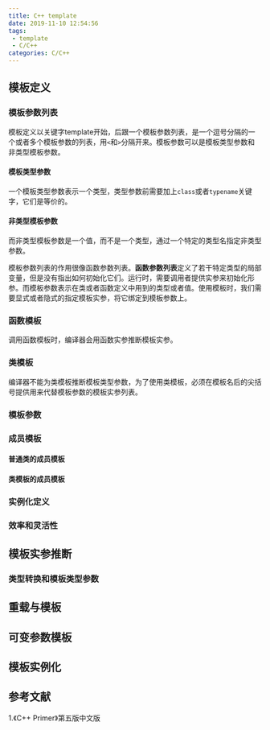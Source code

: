```yaml
---
title: C++ template
date: 2019-11-10 12:54:56
tags:
 - template
 - C/C++
categories: C/C++
---
```



## 模板定义
### 模板参数列表
模板定义以关键字template开始，后跟一个模板参数列表，是一个逗号分隔的一个或者多个模板参数的列表，用`<`和`>`分隔开来。模板参数可以是模板类型参数和非类型模板参数。
#### 模板类型参数
一个模板类型参数表示一个类型，类型参数前需要加上`class`或者`typename`关键字，它们是等价的。

#### 非类型模板参数
而非类型模板参数是一个值，而不是一个类型，通过一个特定的类型名指定非类型参数。

模板参数列表的作用很像函数参数列表。**函数参数列表**定义了若干特定类型的局部变量，但是没有指出如何初始化它们。运行时，需要调用者提供实参来初始化形参。而模板参数表示在类或者函数定义中用到的类型或者值。使用模板时，我们需要显式或者隐式的指定模板实参，将它绑定到模板参数上。

### 函数模板
调用函数模板时，编译器会用函数实参推断模板实参。

### 类模板
编译器不能为类模板推断模板类型参数，为了使用类模板，必须在模板名后的尖括号提供用来代替模板参数的模板实参列表。

### 模板参数

### 成员模板
#### 普通类的成员模板

#### 类模板的成员模板

### 实例化定义

### 效率和灵活性

## 模板实参推断
### 类型转换和模板类型参数
### 


## 重载与模板

## 可变参数模板

## 模板实例化


## 参考文献
1.《C++ Primer》第五版中文版
